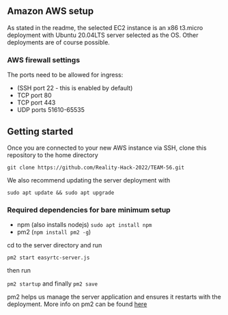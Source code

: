 ## Amazon AWS setup

As stated in the readme, the selected EC2 instance is an x86 t3.micro deployment with Ubuntu 20.04LTS server selected as the OS. Other deployments are of course possible. 

### AWS firewall settings
The ports need to be allowed for ingress:
 - (SSH port 22 - this is enabled by default)
 - TCP port 80
 - TCP port 443
 - UDP ports 51610-65535

## Getting started
Once you are connected to your new AWS instance via SSH, clone this repository to the home directory

`` git clone https://github.com/Reality-Hack-2022/TEAM-56.git ``

We also recommend updating the server deployment with

``sudo apt update && sudo apt upgrade``

### Required dependencies for bare minimum setup
 - npm (also installs nodejs) ``sudo apt install npm``
 - pm2 (``npm install pm2 -g``)

cd to the server directory and run 

``pm2 start easyrtc-server.js``

then run 

``pm2 startup`` and finally ``pm2 save``

pm2 helps us manage the server application and ensures it restarts with the deployment. 
More info on pm2 can be found [here](https://pm2.keymetrics.io/docs/usage/quick-start/)
